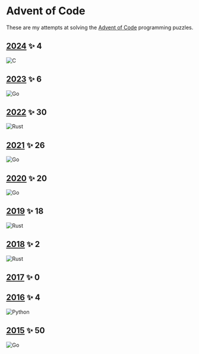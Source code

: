 # Advent of Code

These are my attempts at solving the [Advent of Code](https://adventofcode.com) programming puzzles.

## [2024][2024] ✨ 4

![C]

## [2023][2023] ✨ 6

![Go]

## [2022][2022] ✨ 30

![Rust]

## [2021][2021] ✨ 26

![Go]

## [2020][2020] ✨ 20

![Go]

## [2019][2019] ✨ 18

![Rust]

## [2018][2018] ✨ 2

![Rust]

## [2017][2017] ✨ 0

## [2016][2016] ✨ 4

![Python]

## [2015][2015] ✨ 50

![Go]

[2024]: https://adventofcode.com/2024
[2023]: https://adventofcode.com/2023
[2022]: https://adventofcode.com/2022
[2021]: https://adventofcode.com/2021
[2020]: https://adventofcode.com/2020
[2019]: https://adventofcode.com/2019
[2018]: https://adventofcode.com/2018
[2017]: https://adventofcode.com/2017
[2016]: https://adventofcode.com/2016
[2015]: https://adventofcode.com/2015
[Go]: https://img.shields.io/badge/go-%2300ADD8.svg?style=for-the-badge&logo=go&logoColor=white
[Python]: https://img.shields.io/badge/python-3670A0?style=for-the-badge&logo=python&logoColor=ffdd54
[Rust]: https://img.shields.io/badge/rust-%23000000.svg?style=for-the-badge&logo=rust&logoColor=white
[C]: https://img.shields.io/badge/c-%2300599C.svg?style=for-the-badge&logo=c&logoColor=white
